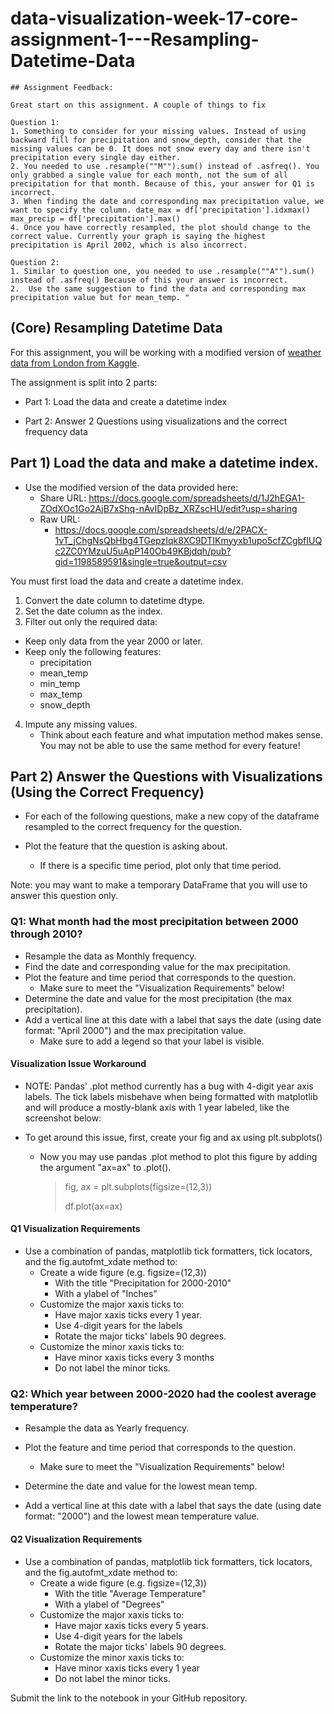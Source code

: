 # data-visualization-week-17-core-assignment-1---Resampling-Datetime-Data


```
## Assignment Feedback:

Great start on this assignment. A couple of things to fix

Question 1: 
1. Something to consider for your missing values. Instead of using backward fill for precipitation and snow_depth, consider that the missing values can be 0. It does not snow every day and there isn't precipitation every single day either. 
2. You needed to use .resample(""M"").sum() instead of .asfreq(). You only grabbed a single value for each month, not the sum of all precipitation for that month. Because of this, your answer for Q1 is incorrect.
3. When finding the date and corresponding max precipitation value, we want to specify the column. date_max = df['precipitation'].idxmax()
max_precip = df['precipitation'].max()
4. Once you have correctly resampled, the plot should change to the correct value. Currently your graph is saying the highest precipitation is April 2002, which is also incorrect. 

Question 2: 
1. Similar to question one, you needed to use .resample(""A"").sum() instead of .asfreq() Because of this your answer is incorrect. 
2.  Use the same suggestion to find the data and corresponding max precipitation value but for mean_temp. "
```




## (Core) Resampling Datetime Data

For this assignment, you will be working with a modified version of [weather data from London from Kaggle](https://www.kaggle.com/datasets/emmanuelfwerr/london-weather-data).

The assignment is split into 2 parts:

- Part 1: Load the data and create a datetime index

- Part 2: Answer 2 Questions using visualizations and the correct frequency data

## Part 1) Load the data and make a datetime index.

- Use the modified version of the data provided here:
   - Share URL: https://docs.google.com/spreadsheets/d/1J2hEGA1-ZOdXOc1Go2AjB7xShq-nAvIDpBz_XRZscHU/edit?usp=sharing
   - Raw URL:
      - https://docs.google.com/spreadsheets/d/e/2PACX-1vT_jChgNsQbHbg4TGepzIqk8XC9DTIKmyyxb1upo5cfZCgbfIUQc2ZC0YMzuU5uApP140Ob49KBjdqh/pub?gid=1198589591&single=true&output=csv

You must first load the data and create a datetime index.

1. Convert the date column to datetime dtype.
2. Set the date column as the index.
3. Filter out only the required data:
  - Keep only data from the year 2000 or later.
  - Keep only the following features:
    - precipitation
    - mean_temp
    - min_temp
    - max_temp
    - snow_depth
4. Impute any missing values.
    - Think about each feature and what imputation method makes sense. You may not be able to use the same method for every feature!

## Part 2) Answer the Questions with Visualizations (Using the Correct Frequency)

- For each of the following questions, make a new copy of the dataframe resampled to the correct frequency for the question.

- Plot the feature that the question is asking about.
   - If there is a specific time period, plot only that time period.

Note: you may want to make a temporary DataFrame that you will use to answer this question only.

### Q1: What month had the most precipitation between 2000 through 2010?

- Resample the data as Monthly frequency.
- Find the date and corresponding value for the max precipitation.
- Plot the feature and time period that corresponds to the question.
   - Make sure to meet the "Visualization Requirements" below!
- Determine the date and value for the most precipitation (the max precipitation).
- Add a vertical line at this date with a label that says the date (using date format: "April 2000") and the max precipitation value.
   - Make sure to add a legend so that your label is visible.

#### Visualization Issue Workaround

- NOTE: Pandas' .plot method currently has a bug with 4-digit year axis labels. The tick labels misbehave when being formatted with matplotlib and will produce a mostly-blank axis with 1 year labeled, like the screenshot below:


- To get around this issue, first, create your fig and ax using plt.subplots()


    - Now you may use pandas .plot method to plot this figure by adding the argument "ax=ax" to .plot().

       > fig, ax = plt.subplots(figsize=(12,3))
       > 
       > df.plot(ax=ax)
       
#### Q1 Visualization Requirements
- Use a combination of pandas, matplotlib tick formatters, tick locators, and the fig.autofmt_xdate method to:
   - Create a wide figure (e.g. figsize=(12,3))
     - With the title "Precipitation for 2000-2010"
     - With a ylabel of "Inches"
   - Customize the major xaxis ticks to:
     - Have major xaxis ticks every 1 year.
     - Use 4-digit years for the labels
     - Rotate the major ticks' labels 90 degrees.
   - Customize the minor xaxis ticks to:
     - Have minor xaxis ticks every 3 months
     - Do not label the minor ticks.

### Q2: Which year between 2000-2020 had the coolest average temperature?

- Resample the data as Yearly frequency.

- Plot the feature and time period that corresponds to the question.
   - Make sure to meet the "Visualization Requirements" below!
- Determine the date and value for the lowest mean temp.
- Add a vertical line at this date with a label that says the date (using date format: "2000") and the lowest mean temperature value.



#### Q2 Visualization Requirements
- Use a combination of pandas, matplotlib tick formatters, tick locators, and the fig.autofmt_xdate method to:
   - Create a wide figure (e.g. figsize=(12,3))
      - With the title "Average Temperature"
      - With a ylabel of "Degrees"
   - Customize the major xaxis ticks to:
      - Have major xaxis ticks every 5 years.
      - Use 4-digit years for the labels
      - Rotate the major ticks' labels 90 degrees.
   - Customize the minor xaxis ticks to:
      - Have minor xaxis ticks every 1 year
      - Do not label the minor ticks.


Submit the link to the notebook in your GitHub repository.